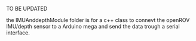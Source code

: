 TO BE UPDATED

the IMUAnddepthModule folder is for a c++ class to connevt the openROV IMU/depth sensor to a Arduino mega and send the data trough a serial interface.
